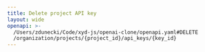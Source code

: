 ```yaml
---
title: Delete project API key
layout: wide
openapi: >-
  /Users/zdunecki/Code/xyd-js/openai-clone/openapi.yaml#DELETE
  /organization/projects/{project_id}/api_keys/{key_id}
---
```


